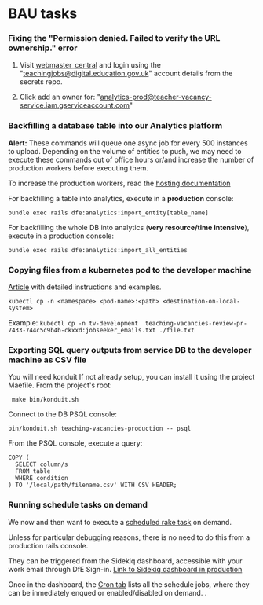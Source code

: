 # BAU tasks

### Fixing the "Permission denied. Failed to verify the URL ownership." error

1. Visit [webmaster_central] and login using the "teachingjobs@digital.education.gov.uk" account details
from the secrets repo.

2. Click add an owner for: "analytics-prod@teacher-vacancy-service.iam.gserviceaccount.com"

[webmaster_central]: https://www.google.com/webmasters/verification/details?hl=en&siteUrl=https://teaching-vacancies.service.gov.uk/&authuser=3&mesd=ACQ0Nr_qx9U2vbqOrgcxCOE4aFyfB_GW-g6bpYPCnkxgHBU_6VaQ_VuatrdgmiW5ABZQMpTHrtERgmvhOB04uji-_nAlH6WkBSaMlpKO2Jk5N1VU7L8DcIJHvokNamPH2rmTcnvHuK6mGBWYiMT35ED0FjbrgZHFrWwFgjpAVvnhaKAtoEmVL25dnyo2XQt05pJe1yN7guWswWfafEYIGoe5Q-k4WNsJtQ


### Backfilling a database table into our Analytics platform

**Alert:** These commands will queue one async job for every 500 instances to upload.
 Depending on the volume of entities to push, we may need to execute these commands out of office hours or/and increase the number of production workers before executing them.

To increase the production workers, read the [hosting documentation](/documentation/operations/infrastructure/hosting.md#temporally-scaling-up-our-deployment-instances)

For backfilling a table into analytics, execute in a **production** console:
```
bundle exec rails dfe:analytics:import_entity[table_name]
```

For backfilling the whole DB into analytics (**very resource/time intensive**), execute in a production console:
```
bundle exec rails dfe:analytics:import_all_entities
```

### Copying files from a kubernetes pod to the developer machine

[Article](https://spacelift.io/blog/kubectl-cp) with detailed instructions and examples.

`kubectl cp -n <namespace> <pod-name>:<path> <destination-on-local-system>`

Example:
`kubectl cp -n tv-development  teaching-vacancies-review-pr-7433-744c5c9b4b-ckxxd:jobseeker_emails.txt ./file.txt`

### Exporting SQL query outputs from service DB to the developer machine as CSV file

You will need konduit
If not already setup, you can install it using the project Maefile. From the project's root:
```
 make bin/konduit.sh
```
Connect to the DB PSQL console:
```
bin/konduit.sh teaching-vacancies-production -- psql
```
From the PSQL console, execute a query:
```
COPY (
  SELECT column/s
  FROM table
  WHERE condition
) TO '/local/path/filename.csv' WITH CSV HEADER;
```

### Running schedule tasks on demand

We now and then want to execute a [scheduled rake task](/config/schedule.yml) on demand.

Unless for particular debugging reasons, there is no need to do this from a production rails console.

They can be triggered from the Sidekiq dashboard, accessible with your work email through DfE Sign-in.
[Link to Sidekiq dashboard in production](https://teaching-vacancies.service.gov.uk/sidekiq)

Once in the dashboard, the [Cron tab](https://teaching-vacancies.service.gov.uk/sidekiq/cron) lists all the schedule jobs,
where they can be inmediately enqued or enabled/disabled on demand. .
